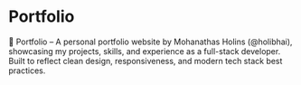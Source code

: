 # Portfolio
🎯 Portfolio – A personal portfolio website by Mohanathas Holins (@holibhai), showcasing my projects, skills, and experience as a full-stack developer. Built to reflect clean design, responsiveness, and modern tech stack best practices.

